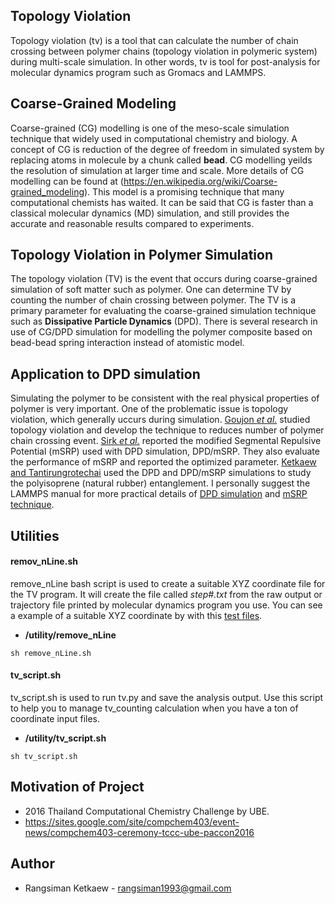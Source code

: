 ## Topology Violation
Topology violation (tv) is a tool that can calculate the number of chain crossing between polymer chains 
(topology violation in polymeric system) during multi-scale simulation. 
In other words, tv is tool for post-analysis for molecular dynamics program such as Gromacs and LAMMPS.

## Coarse-Grained Modeling
Coarse-grained (CG) modelling is one of the meso-scale simulation technique that widely used in computational chemistry and biology. A concept of CG is reduction of the degree of freedom in simulated system by replacing atoms in molecule by a chunk called **bead**. CG modelling yeilds the resolution of simulation at larger time and scale. More details of CG modelling can be found at (https://en.wikipedia.org/wiki/Coarse-grained_modeling). This model is a promising technique that many computational chemists has waited. It can be said that CG is faster than a classical molecular dynamics (MD) simulation, and still provides the accurate and reasonable results compared to experiments.

## Topology Violation in Polymer Simulation
The topology violation (TV) is the event that occurs during coarse-grained simulation of soft matter such as polymer. One can determine TV by counting the number of chain crossing between polymer. The TV is a primary parameter for evaluating the coarse-grained simulation technique such as **Dissipative Particle Dynamics** (DPD). There is several research in use of CG/DPD simulation for modelling the polymer composite based on bead-bead spring interaction instead of atomistic model.

## Application to DPD simulation
Simulating the polymer to be consistent with the real physical properties of polymer is very important. One of the problematic issue is topology violation, which generally uccurs during simulation. [Goujon *et al.*](https://aip.scitation.org/doi/10.1063/1.2954022) studied topology violation and develop the technique to reduces number of polymer chain crossing event. [Sirk *et al.*](http://dx.doi.org/10.1063/1.3698476) reported the modified Segmental Repulsive Potential (mSRP) used with DPD simulation, DPD/mSRP. They also evaluate the performance of mSRP and reported the optimized parameter. [Ketkaew and Tantirungrotechai](http://onlinelibrary.wiley.com/doi/10.1002/mats.201700093/abstract) used the DPD and DPD/mSRP simulations to study the polyisoprene (natural rubber) entanglement. I personally suggest the LAMMPS manual for more practical details of [DPD simulation](http://lammps.sandia.gov/doc/pair_dpd.html) and [mSRP technique](http://lammps.sandia.gov/doc/pair_srp.html).

## Utilities

#### **remov_nLine.sh** 
remove_nLine bash script is used to create a suitable XYZ coordinate file for the TV program. It will create the file called *step#.txt* from the raw output or trajectory file printed by molecular dynamics program you use. You can see a example of a suitable XYZ coordinate by with this [test files](https://github.com/rangsimanketkaew/tv_counting/tree/master/test).

* **/utility/remove_nLine**
```
sh remove_nLine.sh
```

#### tv_script.sh
tv_script.sh is used to run tv.py and save the analysis output. Use this script to help you to manage tv_counting calculation when you have a ton of coordinate input files.

* **/utility/tv_script.sh**
```
sh tv_script.sh
```

## Motivation of Project
- 2016 Thailand Computational Chemistry Challenge by UBE. 
- https://sites.google.com/site/compchem403/event-news/compchem403-ceremony-tccc-ube-paccon2016
 
## Author
- Rangsiman Ketkaew - rangsiman1993@gmail.com